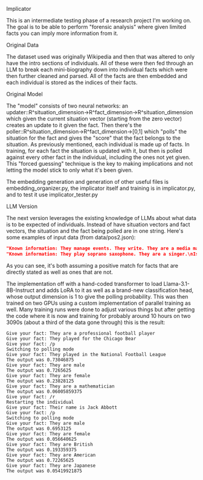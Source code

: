Implicator  

This is an intermediate testing phase of a research project I'm working on. The goal is to be able to perform "forensic analysis" where given limited facts you can imply more information from it.  

Original Data  

The dataset used was originally Wikipedia and then that was altered to only have the intro sections of individuals. All of these were then fed through an LLM to break each mini-biography down into individual facts which were then further cleaned and parsed. All of the facts are then embedded and each individual is stored as the indices of their facts.  

Original Model  

The "model" consists of two neural networks: an updater::R^situation\_dimension->R^fact\_dimension->R^situation\_dimension which given the current situation vector (starting from the zero vector) creates an update to it given the fact. Then there's the poller::R^situation\_dimension->R^fact\_dimension->[0,1] which "polls" the situation for the fact and gives the "score" that the fact belongs to the situation. As previously mentioned, each individual is made up of facts. In training, for each fact the situation is updated with it, but then is polled against every other fact in the individual, including the ones not yet given. This "forced guessing" technique is the key to making implications and not letting the model stick to only what it's been given.

The embedding generation and generation of other useful files is embedding\_organizer.py, the implicator itself and training is in implicator.py, and to test it use implicator\_tester.py

LLM Version  

The next version leverages the existing knowledge of LLMs about what data is to be expected of individuals. Instead of have situation vectors and fact vectors, the situation and the fact being polled are in one string. Here's some examples of input data (from data/pos2.json):
```json
"Known information: They manage events. They write. They are a media marketing communications consultant. They produce. They are a rhythmic gymnastics national team member.\nIs this true: They are a rhythmic gymnastics national team member\nProbability:",
"Known information: They play soprano saxophone. They are a singer.\nIs this true: They play alto saxophone\nProbability:",
```
As you can see, it's both assuming a positive match for facts that are directly stated as well as ones that are not.

The implementation off with a hand-coded transformer to load Llama-3.1-8B-Instruct and adds LoRA to it as well as a brand-new classification head, whose output dimension is 1 to give the polling probability. This was then trained on two GPUs using a custom implementation of parallel training as well. Many training runs were done to adjust various things but after getting the code where it is now and training for probably around 10 hours on two 3090s (about a third of the data gone through) this is the result:

```
Give your fact: They are a professional football player
Give your fact: They played for the Chicago Bear
Give your fact: /p
Switching to polling mode
Give your fact: They played in the National Football League
The output was 0.73046875
Give your fact: They are male
The output was 0.7265625
Give your fact: They are female
The output was 0.23828125
Give your fact: They are a mathematician
The output was 0.06005859375
Give your fact: /r
Restarting the individual
Give your fact: Their name is Jack Abbott
Give your fact: /p
Switching to polling mode
Give your fact: They are male
The output was 0.6953125
Give your fact: They are female
The output was 0.056640625
Give your fact: They are British
The output was 0.193359375
Give your fact: They are American
The output was 0.72265625
Give your fact: They are Japanese
The output was 0.05419921875
```
